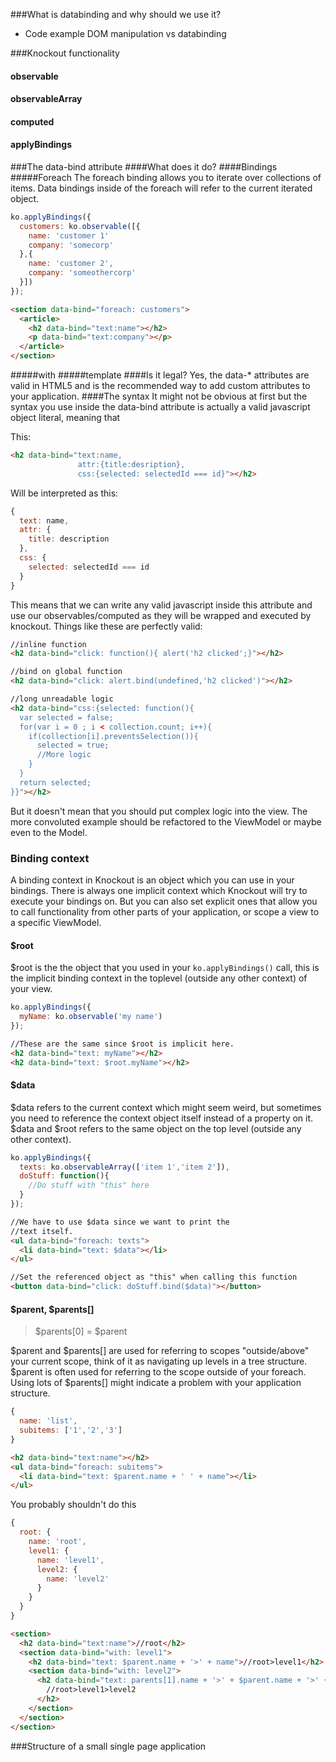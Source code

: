 ###What is databinding and why should we use it?
* Code example DOM manipulation vs databinding

###Knockout functionality
#### observable
#### observableArray
#### computed
#### applyBindings

###The data-bind attribute
####What does it do?
####Bindings
#####Foreach
The foreach binding allows you to iterate over collections of items. Data bindings inside of the foreach will refer to the current iterated object.
```javascript
ko.applyBindings({
  customers: ko.observable([{
    name: 'customer 1'
    company: 'somecorp'
  },{
    name: 'customer 2',
    company: 'someothercorp'
  }])
});
```
```html
<section data-bind="foreach: customers">
  <article>
    <h2 data-bind="text:name"></h2>
    <p data-bind="text:company"></p>
  </article>
</section>
```
#####with
#####template
####Is it legal?
Yes, the data-* attributes are valid in HTML5 and is the recommended way to add custom attributes to your application.
####The syntax
It might not be obvious at first but the syntax you use inside the data-bind attribute is actually a valid javascript object literal, meaning that

This:
```html
<h2 data-bind="text:name,
               attr:{title:desription},
               css:{selected: selectedId === id}"></h2>
```
Will be interpreted as this:
```javascript
{
  text: name,
  attr: {
    title: description
  },
  css: {
    selected: selectedId === id
  }
}
```

This means that we can write any valid javascript inside this attribute and use our observables/computed as they will be wrapped and executed by knockout. Things like these are perfectly valid:
```html
//inline function
<h2 data-bind="click: function(){ alert('h2 clicked';}"></h2>

//bind on global function
<h2 data-bind="click: alert.bind(undefined,'h2 clicked')"></h2>

//long unreadable logic
<h2 data-bind="css:{selected: function(){
  var selected = false;
  for(var i = 0 ; i < collection.count; i++){
    if(collection[i].preventsSelection()){
      selected = true;
      //More logic
    }
  }
  return selected;
}}"></h2>
```
But it doesn't mean that you should put complex logic into the view. The more convoluted example should be refactored to the ViewModel or maybe even to the Model.

### Binding context
A binding context in Knockout is an object which you can use in your bindings. There is always one implicit context which Knockout will try to execute your bindings on. But you can also set explicit ones that allow you to call functionality from other parts of your application, or scope a view to a specific ViewModel.
#### $root
$root is the the object that you used in your `ko.applyBindings()` call, this is the implicit binding context in the toplevel (outside any other context) of your view.
```javascript
ko.applyBindings({
  myName: ko.observable('my name')
});
```
```html
//These are the same since $root is implicit here.
<h2 data-bind="text: myName"></h2>
<h2 data-bind="text: $root.myName"></h2>
```
#### $data
$data refers to the current context which might seem weird, but sometimes you need to reference the context object itself instead of a property on it. $data and $root refers to the same object on the top level (outside any other context).
```javascript
ko.applyBindings({
  texts: ko.observableArray(['item 1','item 2']),
  doStuff: function(){
    //Do stuff with "this" here
  }
});
```
```html
//We have to use $data since we want to print the 
//text itself.
<ul data-bind="foreach: texts">
  <li data-bind="text: $data"></li>
</ul>

//Set the referenced object as "this" when calling this function
<button data-bind="click: doStuff.bind($data)"></button>
```
#### $parent, $parents[]
> $parents[0] = $parent

$parent and $parents[] are used for referring to scopes "outside/above" your current scope, think of it as navigating up levels in a tree structure. $parent is often used for referring to the scope outside of your foreach. Using lots of $parents[] might indicate a problem with your application structure.
```javascript
{
  name: 'list',
  subitems: ['1','2','3']
}
```
```html
<h2 data-bind="text:name"></h2>
<ul data-bind="foreach: subitems">
  <li data-bind="text: $parent.name + ' ' + name"></li>
</ul>
```
You probably shouldn't do this
```javascript
{
  root: {
    name: 'root',
    level1: {
      name: 'level1',
      level2: {
        name: 'level2'
      }
    }
  }
}
```
```html
<section>
  <h2 data-bind="text:name">//root</h2>
  <section data-bind="with: level1">
    <h2 data-bind="text: $parent.name + '>' + name">//root>level1</h2>
    <section data-bind="with: level2">
      <h2 data-bind="text: parents[1].name + '>' + $parent.name + '>' + name">
        //root>level1>level2
      </h2>
    </section>
  </section>
</section>
```

###Structure of a small single page application
